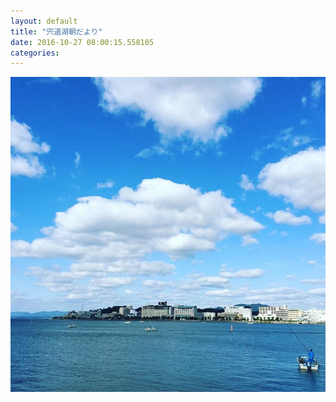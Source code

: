 ```yaml
---
layout: default
title: "宍道湖朝だより"
date: 2016-10-27 08:00:15.558105
categories: 
---
```


![](/assets/images/201610/14624815_118565525282703_6651343705007456256_n.jpg)


